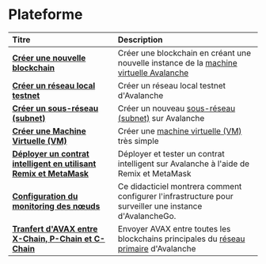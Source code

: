 # Plateforme

| Titre | Description |
| :--- | :--- |
| [**Créer une nouvelle blockchain**](creer-une-nouvelle-blockchain.md) | Créer une blockchain en créant une nouvelle instance de la [machine virtuelle Avalanche](../../../apprendre/presentation-du-systeme/#chaine-dechange-x-chain) |
| [**Créer un réseau local testnet**](creer-un-reseau-local-testnet.md) | Créer un réseau local testnet d'Avalanche |
| [**Créer un sous-réseau \(subnet\)**](creer-un-sous-reseau-subnet.md) | Créer un nouveau [sous-réseau \(subnet\)](https://app.gitbook.com/@nicolas-avalabs/s/avalanche-tutoriels/~/drafts/-MLUm20IvXzNp8g3dJ0d/apprendre/presentation-du-systeme#sous-reseaux-subnets/~/settings/customization) sur Avalanche |
| [**Créer une Machine Virtuelle \(VM\)**](creer-une-machine-virtuelle.md) | Créer une [machine virtuelle \(VM\)](../../../apprendre/presentation-du-systeme/#machine-virtuelle-vm) très simple |
| [**Déployer un contrat intelligent en utilisant Remix et MetaMask**](../contrats-intelligents/deployer-un-contrat-intelligent.md) | Déployer et tester un contrat intelligent sur Avalanche à l'aide de Remix et MetaMask |
| [**Configuration du monitoring des nœuds**](../noeuds-et-mise-en-jeu/configuration-du-monitoring-des-noeuds.md) | Ce didacticiel montrera comment configurer l'infrastructure pour surveiller une instance d'AvalancheGo. |
| [**Tranfert d'AVAX entre X-Chain, P-Chain et C-Chain**](./) | Envoyer AVAX entre toutes les blockchains principales du [réseau primaire](https://app.gitbook.com/@nicolas-avalabs/s/avalanche-tutoriels/~/drafts/-MLUm20IvXzNp8g3dJ0d/apprendre/presentation-du-systeme/~/settings/customization) d'Avalanche |


